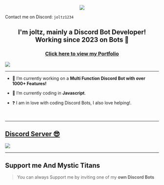 <div align="center" style"border-radius:15px">
  <a href="https://discord.gg/mystic-titans" title="Discord Server" target="_blank">
    <img src="https://cdn.discordapp.com/attachments/1212525758568857630/1212537870351470612/24B34279-AC76-4438-9D14-1015BFF8C762.png?ex=65f232e4&is=65dfbde4&hm=a199ded8215137734e048f253ed26610019ff20ff91ff7b59e4e9da5fe9169fc&" style"width: 100%;border-radius:15px">
  </a>
</div>

Contact me on Discord: `joltz1234`

## <div align="center">I'm joltz, mainly a Discord Bot Developer! Working since 2023 on Bots 🚀</div>  

### <div align="center">[Click here to view my Portfolio](https://joltz1234.github.io)</div>  

![](https://discord.c99.nl/widget/theme-2/837162825373188106.png)  

***

- 🔭 I’m currently working on a **Multi Function Discord Bot with over 1000+ Features!**
  

- 🌱 I’m currently coding in **Javascript**.  
  

- ❓  I am in love with coding Discord Bots, I also love helping!.
  
<br/>
  
***

## [Discord Server 😎]((https://dsc.gg/mystic-titans))
<a href="https://dsc.gg/mystic-titans"><img src="https://discord.com/api/guilds/1209623599309389854/widget.png?style=banner2"></a>

***

## Support me And Mystic Titans

> You can always Support me by inviting one of my **own Discord Bots**
